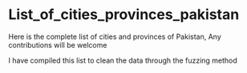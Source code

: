 # List_of_cities_provinces_pakistan


Here is the complete list of cities and provinces of Pakistan, Any contributions will be welcome

I have compiled this list to clean the data through the fuzzing method
